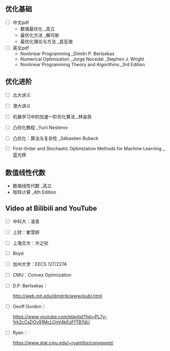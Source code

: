 ## 优化基础

- [ ] 中文pdf
  - 数值最优化 _高立
  - 最优化方法 _解可新
  - 最优化理论与方法 _袁亚湘
- [ ] 英文pdf
  - Nonlinear Programming _Dimitri P. Bertsekas
  - Numerical Optimization _Jorge Nocedal _Stephen J. Wright
  - Nonlinear Programming Theory and Algorithms _3rd Edition

## 优化进阶

- [ ] 北大讲义

- [ ] 港大讲义

- [ ] 机器学习中的加速一阶优化算法 _林宙辰

- [ ] 凸优化教程 _Yurii Nesterov

- [ ] 凸优化：算法与复杂性 _Sébastien Bubeck

- [ ] First-Order and Stochastic Optimization Methods for Machine Learning _蓝光辉

  

## 数值线性代数

  - 数值线性代数 _高立
  - 矩阵计算 _4th Edition

## Video at Bilibili and YouTube

- [ ] 中科大：凌青

- [ ] 上财：崔雪婷

- [ ] 上海交大：许之钦

- [ ] Boyd

- [ ] 加州大学：EECS 127/227A

- [ ] CMU：Convex Optimization 

- [ ] D.P. Bertsekas：

  http://web.mit.edu/dimitrib/www/publ.html

- [ ] Geoff Gordon：

  https://www.youtube.com/playlist?list=PL7y-1rk2cCsDOv91McLOnV4kExFfTB7dU

- [ ] Ryan：

  https://www.stat.cmu.edu/~ryantibs/convexopt/



